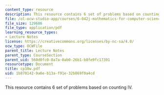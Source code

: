 ```yaml
---
content_type: resource
description: This resource contains 6 set of problems based on counting IV.
file: /ol-ocw-studio-app/courses/6-042j-mathematics-for-computer-science-fall-2005/1b8701429a6eb13af91e32b869f0a4cd_cp10w.pdf
file_size: 129686
file_type: application/pdf
learning_resource_types:
- Lecture Notes
license: https://creativecommons.org/licenses/by-nc-sa/4.0/
ocw_type: OCWFile
parent_title: Lecture Notes
parent_type: CourseSection
parent_uid: 560d0fc0-0a7a-0ab0-26b1-b8fe9fc17391
resourcetype: Document
title: cp10w.pdf
uid: 1b870142-9a6e-b13a-f91e-32b869f0a4cd
---
```

This resource contains 6 set of problems based on counting IV.